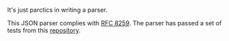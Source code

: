 It's just parctics in writing a parser.

This JSON parser complies with [RFC 8259](https://datatracker.ietf.org/doc/html/rfc8259). The parser has passed a set of tests from this [repository](https://github.com/nst/JSONTestSuite?tab=readme-ov-file).